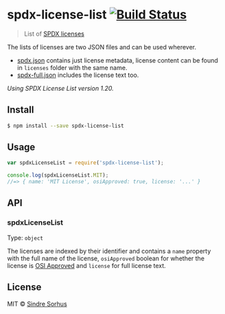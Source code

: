 # spdx-license-list [![Build Status](https://travis-ci.org/sindresorhus/spdx-license-list.svg?branch=master)](https://travis-ci.org/sindresorhus/spdx-license-list)

> List of [SPDX licenses](http://spdx.org/licenses/)

The lists of licenses are two JSON files and can be used wherever.

-	[spdx.json](spdx.json) contains just license metadata, license content can be found in `licenses` folder with the same name.
-	[spdx-full.json](spdx-full.json) includes the license text too.

*Using SPDX License List version 1.20.*


## Install

```sh
$ npm install --save spdx-license-list
```


## Usage

```js
var spdxLicenseList = require('spdx-license-list');

console.log(spdxLicenseList.MIT);
//=> { name: 'MIT License', osiApproved: true, license: '...' }
```


## API

### spdxLicenseList

Type: `object`

The licenses are indexed by their identifier and contains a `name` property with the full name of the license, `osiApproved` boolean for whether the license is [OSI Approved](http://opensource.org/licenses) and `license` for full license text.


## License

MIT © [Sindre Sorhus](http://sindresorhus.com)
